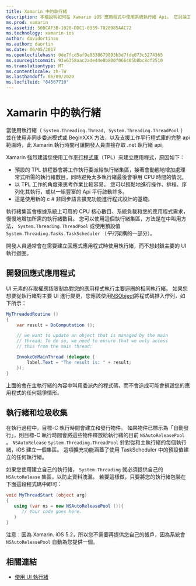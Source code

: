 ```yaml
---
title: Xamarin 中的執行緒
description: 本檔說明如何在 Xamarin iOS 應用程式中使用系統執行緒 Api。 它討論工作平行程式庫、建立回應式應用程式和垃圾收集。
ms.prod: xamarin
ms.assetid: 50BCAF3B-1020-DDC1-0339-7028985AAC72
ms.technology: xamarin-ios
author: davidortinau
ms.author: daortin
ms.date: 06/05/2017
ms.openlocfilehash: 0de7fcd5af9e0338679893b3d7fde073c5274365
ms.sourcegitcommit: 93e6358aac2ade44e8b800f066405b8bc8df2510
ms.translationtype: MT
ms.contentlocale: zh-TW
ms.lasthandoff: 06/09/2020
ms.locfileid: "84567710"
---
```

# <a name="threading-in-xamarinios"></a>Xamarin 中的執行緒

當使用執行緒（ `System.Threading.Thread, System.Threading.ThreadPool` ）並在使用非同步委派模式或 BeginXXX 方法，以及支援工作平行程式庫的完整 api 範圍時，此 Xamarin 執行時間可讓開發人員直接存取 .net 執行緒 api。

Xamarin 強烈建議您使用工作[平行程式庫](https://msdn.microsoft.com/library/dd460717.aspx)（TPL）來建立應用程式，原因如下：

- 預設的 TPL 排程器會將工作執行委派給執行緒集區，接著會動態地增加處理常式所需的執行緒數目，同時避免太多執行緒最後會爭用 CPU 時間的情況。 
- 以 TPL 工作的角度來思考作業比較容易。 您可以輕鬆地進行操作、排程、序列化其執行，或以一組豐富的 Api 平行啟動許多。 
- 這是使用新的 c # 非同步語言擴充功能進行程式設計的基礎。 

執行緒集區會根據系統上可用的 CPU 核心數目、系統負載和您的應用程式需求，慢慢地增加所需的執行緒數目。 您可以使用這個執行緒集區，方法是在中叫用方法， `System.Threading.ThreadPool` 或使用預設值 `System.Threading.Tasks.TaskScheduler` （*平行*架構的一部分）。

開發人員通常會在需要建立回應式應用程式時使用執行緒，而不想封鎖主要的 UI 執行迴圈。

 <a name="Developing_Responsive_Applications"></a>

## <a name="developing-responsive-applications"></a>開發回應式應用程式

UI 元素的存取權應該限制為對您的應用程式執行主要迴圈的相同執行緒。 如果您想要從執行緒對主要 UI 進行變更，您應該使用[NSObject](xref:Foundation.NSObject)將程式碼排入佇列，如下所示：

```csharp
MyThreadedRoutine ()  
{  
    var result = DoComputation ();  

    // we want to update an object that is managed by the main
    // thread; To do so, we need to ensure that we only access
    // this from the main thread:

    InvokeOnMainThread (delegate {  
        label.Text = "The result is: " + result;  
    });
}
```

上面的會在主執行緒的內容中叫用委派內的程式碼，而不會造成可能會損毀您的應用程式的任何競爭情形。

 <a name="Threading_and_Garbage_Collection"></a>

## <a name="threading-and-garbage-collection"></a>執行緒和垃圾收集

在執行過程中，目標-C 執行時間會建立和發行物件。 如果物件已標示為「自動發行」，則目標-C 執行時間會將這些物件釋放給執行緒的目前 `NSAutoReleasePool` 。 `NSAutoRelease` `System.Threading.ThreadPool` 針對從和主執行緒的每個執行緒，iOS 建立一個集區。 這項擴充功能涵蓋了使用 TaskScheduler 中的預設值建立的任何執行緒。

如果您使用建立自己的執行緒， `System.Threading` 就必須提供自己的 `NSAutoRelease` 集區，以防止資料洩漏。 若要這樣做，只要將您的執行緒包裝在下面這段程式碼中即可：

```csharp
void MyThreadStart (object arg)
{
   using (var ns = new NSAutoReleasePool ()){
      // Your code goes here.
   }
}
```

注意：因為 Xamarin. iOS 5.2，所以您不需要再提供您自己的帳戶，因為系統會 `NSAutoReleasePool` 自動為您提供一個。

## <a name="related-links"></a>相關連結

- [使用 UI 執行緒](~/ios/user-interface/ios-ui/ui-thread.md)
